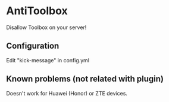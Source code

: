 # AntiToolbox
Disallow Toolbox on your server!

## Configuration
Edit "kick-message" in config.yml

## Known problems (not related with plugin)
Doesn't work for Huawei (Honor) or ZTE devices.
